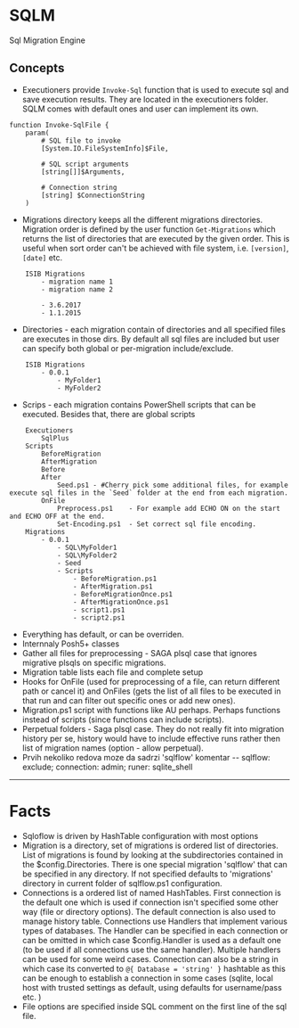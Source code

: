 # SQLM

Sql Migration Engine

## Concepts

- Executioners provide `Invoke-Sql` function that is used to execute sql and save execution results. They are located in the executioners folder. SQLM comes with default ones and user can implement its own.
```
function Invoke-SqlFile {
    param(
        # SQL file to invoke
        [System.IO.FileSystemInfo]$File,
        
        # SQL script arguments
        [string[]]$Arguments,
        
        # Connection string
        [string] $ConnectionString
    )
```

- Migrations directory keeps all the different migrations directories. Migration order is defined by the user function `Get-Migrations` which returns the list of directories that are executed by the given order. This is useful when sort order can't be achieved with file system, i.e. `[version]`, `[date]` etc.

```
    ISIB Migrations
        - migration name 1
        - migration name 2

        - 3.6.2017
        - 1.1.2015
```
- Directories - each migration contain of directories and all specified files are executes in those dirs. By default all sql files are included but user can specify both global or per-migration include/exclude.

```
    ISIB Migrations
        - 0.0.1
            - MyFolder1
            - MyFolder2
```
- Scrips - each migration contains PowerShell scripts that can be executed. Besides that, there are global scripts
```
    Executioners
        SqlPlus
    Scripts
        BeforeMigration
        AfterMigration
        Before
        After   
            Seed.ps1 - #Cherry pick some additional files, for example execute sql files in the `Seed` folder at the end from each migration.
        OnFile
            Preprocess.ps1    - For example add ECHO ON on the start and ECHO OFF at the end.
            Set-Encoding.ps1  - Set correct sql file encoding.
    Migrations
        - 0.0.1
            - SQL\MyFolder1
            - SQL\MyFolder2
            - Seed
            - Scripts
                - BeforeMigration.ps1
                - AfterMigration.ps1
                - BeforeMigrationOnce.ps1
                - AfterMigrationOnce.ps1
                - script1.ps1
                - script2.ps1
```
- Everything has default, or can be overriden.
- Internnaly Posh5+ classes
- Gather all files for preprocessing - SAGA plsql case that ignores migrative plsqls on specific migrations. 
- Migration table lists each file and complete setup
- Hooks for OnFile (used for preprocessing of a file, can return different path or cancel it) and OnFiles (gets the list of all files to be executed in that run and can filter out specific ones or add new ones).
- Migration.ps1 script with functions like AU perhaps. Perhaps functions instead of scripts (since functions can include scripts).
- Perpetual folders - Saga plsql case. They do not really fit into migration history per se, history would have to include effective runs rather then list of migration names (option - allow perpetual).
- Prvih nekoliko redova moze da sadrzi 'sqlflow' komentar
    -- sqlflow: exclude; connection: admin; runer: sqlite_shell 

---

# Facts 

- Sqloflow is driven by HashTable configuration with most options
- Migration is a directory, set of migrations is ordered list of directories. List of migrations is found by looking at the subdirectories contained in the $config.Directories. There is one special migration 'sqlflow' that can be specified in any directory. If not specified defaults to 'migrations' directory in current folder of sqlflow.ps1 configuration.
- Connections is a ordered list of named HashTables. First connection is the default one which is used if connection isn't specified some other way (file or directory options). The default connection is also used to manage history table. Connections use Handlers that implement various types of databases. The Handler can be specified in each connection or can be omitted in which case $config.Handler is used as a default one (to be used if all connections use the same handler). Multiple handlers can be used for some weird cases. Connection can also be a string in which case its converted to `@{ Database = 'string' }` hashtable as this can be enough to establish a connection in some cases (sqlite, local host with trusted settings as default, using defaults for username/pass etc. )
- File options are specified inside SQL comment on the first line of the sql file.